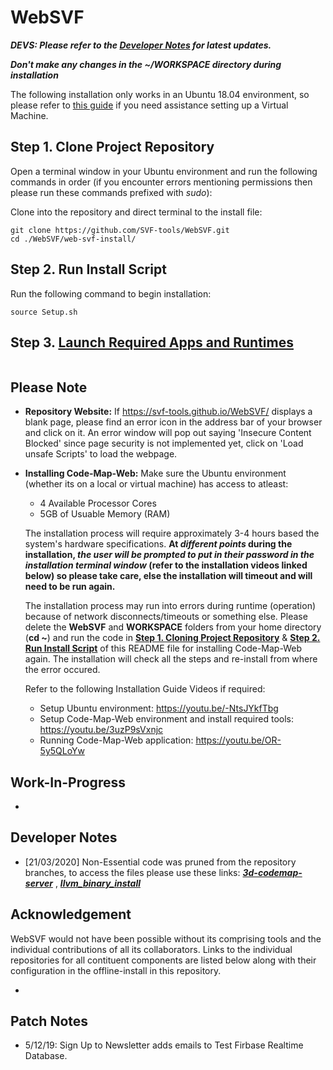 # WebSVF

***DEVS: Please refer to the [Developer Notes](https://github.com/SVF-tools/WebSVF/tree/master#developer-notes) for latest updates.***

***Don't make any changes in the ~/WORKSPACE directory during installation***

The following installation only works in an Ubuntu 18.04 environment, so please refer to [this guide](https://github.com/SVF-tools/WebSVF/blob/master/Install_VirtualBox.md) if you need assistance setting up a Virtual Machine. 

## Step 1. Clone Project Repository
Open a terminal window in your Ubuntu environment and run the following commands in order (if you encounter errors mentioning permissions then please run these commands prefixed with _sudo_):

Clone into the repository and direct terminal to the install file:

```
git clone https://github.com/SVF-tools/WebSVF.git
cd ./WebSVF/web-svf-install/
```

## Step 2. Run Install Script

Run the following command to begin installation:

```
source Setup.sh
```

## Step 3. [Launch Required Apps and Runtimes](https://youtu.be/OR-5y5QLoYw)

```

```

## Please Note

- **Repository Website:** If  https://svf-tools.github.io/WebSVF/  displays a blank page, please find an error icon in the address bar of your browser and click on it. An error window will pop out saying 'Insecure Content Blocked' since page security is not implemented yet, click on 'Load unsafe Scripts' to load the webpage.

- **Installing Code-Map-Web:** Make sure the Ubuntu environment (whether its on a local or virtual machine) has access to atleast: 
    - 4 Available Processor Cores
    - 5GB of Usuable Memory (RAM)

    The installation process will require approximately 3-4 hours based the system's hardware specifications.
    __At *different points* during the installation, *the user will be prompted to put in their password in the installation terminal window* (refer to the installation videos linked below) so please take care, else the installation will timeout and will need to be run again.__

    The installation process may run into errors during runtime (operation) because of network disconnects/timeouts or something else. Please delete the **WebSVF** and **WORKSPACE** folders from your home directory (**cd ~**) and run the code in [**Step 1. Cloning Project Repository**](https://github.com/SVF-tools/WebSVF#step-1-clone-project-repository) & [**Step 2. Run Install Script**](https://github.com/SVF-tools/WebSVF#step-2-run-install-script) of this README file for installing Code-Map-Web again. The installation will check all the steps and re-install from where the error occured.

    Refer to the following Installation Guide Videos if required:
    - Setup Ubuntu environment: https://youtu.be/-NtsJYkfTbg
    - Setup Code-Map-Web environment and install required tools: https://youtu.be/3uzP9sVxnjc
    - Running Code-Map-Web application: https://youtu.be/OR-5y5QLoYw

## Work-In-Progress

- 

## Developer Notes

- [21/03/2020]
Non-Essential code was pruned from the repository branches, to access the files please use these links: [***3d-codemap-server***](https://docs.google.com/uc?export=download&id=1SXbdeUj8KWGpz6FBztOOye2-UXBjSC3Q) , [***llvm_binary_install***](https://docs.google.com/uc?export=download&id=14wzusP0aTkkIBtH9S4TQSjiNhH9K8JZ5)

## Acknowledgement

WebSVF would not have been possible without its comprising tools and the individual contributions of all its collaborators. 
Links to the individual repositories for all contituent components are listed below along with their configuration in the offline-install in this repository.

-



## Patch Notes

- 5/12/19:  Sign Up to Newsletter adds emails to Test Firbase Realtime Database.

